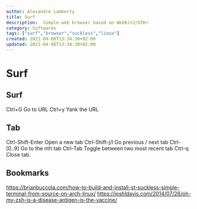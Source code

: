 ```yaml
---
author: Alexandre Lamberty
title: Surf 
description:  Simple web browser based on WebKit2/GTK+
category: Softwares 
tags: ["surf","browser","suckless","linux"]
created: 2021-04-06T13:34:30+02:00
updated: 2021-04-06T13:34:30+02:00
---
```

# Surf

## Surf

Ctrl+G Go to URL
Ctrl+y Yank the URL

## Tab

Ctrl-Shift-Enter Open a new tab
Ctrl-Shift-j/l Go previous / next tab
Ctrl-[0..9] Go to the nth tab
Ctrl-Tab Toggle between two most recent tab
Ctrl-q Close tab.

## Bookmarks

https://brianbuccola.com/how-to-build-and-install-st-suckless-simple-terminal-from-source-on-arch-linux/
https://joshldavis.com/2014/07/26/oh-my-zsh-is-a-disease-antigen-is-the-vaccine/
